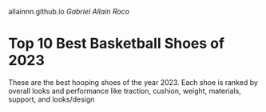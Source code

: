  allainnn.github.io
*Gabriel Allain Roco*                               
# Top 10 Best Basketball Shoes of 2023
These are the best hooping shoes of the year 2023. Each shoe is ranked by overall looks and performance like traction, cushion, weight, materials, support, and looks/design
